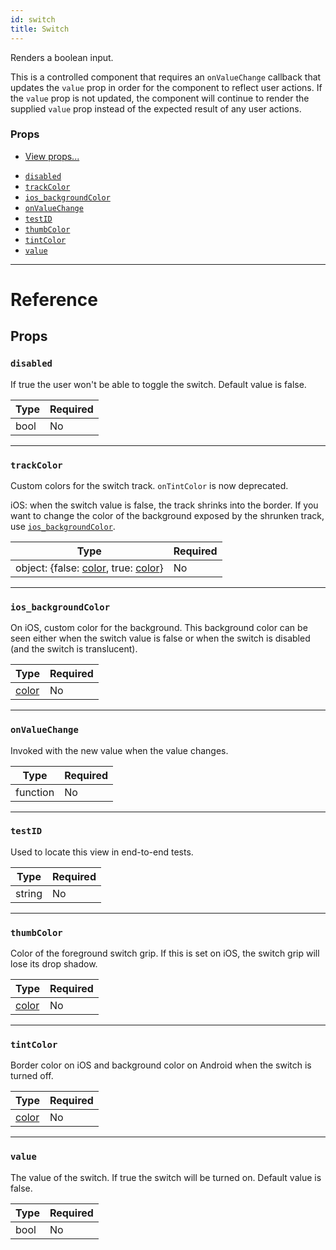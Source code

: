 ```yaml
---
id: switch
title: Switch
---
```


Renders a boolean input.

This is a controlled component that requires an `onValueChange` callback that updates the `value` prop in order for the component to reflect user actions. If the `value` prop is not updated, the component will continue to render the supplied `value` prop instead of the expected result of any user actions.

### Props

- [View props...](view.md#props)

* [`disabled`](switch.md#disabled)
* [`trackColor`](switch.md#trackcolor)
* [`ios_backgroundColor`](switch.md#ios_backgroundcolor)
* [`onValueChange`](switch.md#onvaluechange)
* [`testID`](switch.md#testid)
* [`thumbColor`](switch.md#thumbcolor)
* [`tintColor`](switch.md#tintcolor)
* [`value`](switch.md#value)

---

# Reference

## Props

### `disabled`

If true the user won't be able to toggle the switch. Default value is false.

| Type | Required |
| ---- | -------- |
| bool | No       |

---

### `trackColor`

Custom colors for the switch track. `onTintColor` is now deprecated.

iOS: when the switch value is false, the track shrinks into the border. If you want to change the color of the background exposed by the shrunken track, use [`ios_backgroundColor`](switch.md#ios_backgroundColor).

| Type                                                          | Required |
| ------------------------------------------------------------- | -------- |
| object: {false: [color](colors.md), true: [color](colors.md)} | No       |

---

### `ios_backgroundColor`

On iOS, custom color for the background. This background color can be seen either when the switch value is false or when the switch is disabled (and the switch is translucent).

| Type               | Required |
| ------------------ | -------- |
| [color](colors.md) | No       |

---

### `onValueChange`

Invoked with the new value when the value changes.

| Type     | Required |
| -------- | -------- |
| function | No       |

---

### `testID`

Used to locate this view in end-to-end tests.

| Type   | Required |
| ------ | -------- |
| string | No       |

---

### `thumbColor`

Color of the foreground switch grip. If this is set on iOS, the switch grip will lose its drop shadow.

| Type               | Required |
| ------------------ | -------- |
| [color](colors.md) | No       |

---

### `tintColor`

Border color on iOS and background color on Android when the switch is turned off.

| Type               | Required |
| ------------------ | -------- |
| [color](colors.md) | No       |

---

### `value`

The value of the switch. If true the switch will be turned on. Default value is false.

| Type | Required |
| ---- | -------- |
| bool | No       |
